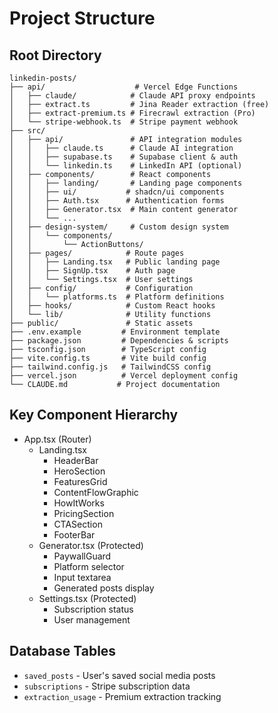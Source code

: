 # Project Structure

## Root Directory
```
linkedin-posts/
├── api/                    # Vercel Edge Functions
│   ├── claude/            # Claude API proxy endpoints
│   ├── extract.ts         # Jina Reader extraction (free)
│   ├── extract-premium.ts # Firecrawl extraction (Pro)
│   └── stripe-webhook.ts  # Stripe payment webhook
├── src/
│   ├── api/               # API integration modules
│   │   ├── claude.ts      # Claude AI integration
│   │   ├── supabase.ts    # Supabase client & auth
│   │   └── linkedin.ts    # LinkedIn API (optional)
│   ├── components/        # React components
│   │   ├── landing/       # Landing page components
│   │   ├── ui/           # shadcn/ui components
│   │   ├── Auth.tsx      # Authentication forms
│   │   ├── Generator.tsx  # Main content generator
│   │   └── ...
│   ├── design-system/     # Custom design system
│   │   └── components/    
│   │       └── ActionButtons/
│   ├── pages/            # Route pages
│   │   ├── Landing.tsx   # Public landing page
│   │   ├── SignUp.tsx    # Auth page
│   │   └── Settings.tsx  # User settings
│   ├── config/           # Configuration
│   │   └── platforms.ts  # Platform definitions
│   ├── hooks/            # Custom React hooks
│   └── lib/              # Utility functions
├── public/               # Static assets
├── .env.example         # Environment template
├── package.json         # Dependencies & scripts
├── tsconfig.json        # TypeScript config
├── vite.config.ts       # Vite build config
├── tailwind.config.js   # TailwindCSS config
├── vercel.json          # Vercel deployment config
└── CLAUDE.md           # Project documentation
```

## Key Component Hierarchy
- App.tsx (Router)
  - Landing.tsx
    - HeaderBar
    - HeroSection
    - FeaturesGrid
    - ContentFlowGraphic
    - HowItWorks
    - PricingSection
    - CTASection
    - FooterBar
  - Generator.tsx (Protected)
    - PaywallGuard
    - Platform selector
    - Input textarea
    - Generated posts display
  - Settings.tsx (Protected)
    - Subscription status
    - User management

## Database Tables
- `saved_posts` - User's saved social media posts
- `subscriptions` - Stripe subscription data
- `extraction_usage` - Premium extraction tracking